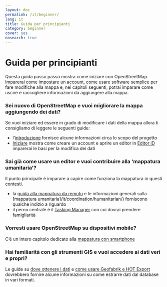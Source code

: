 ```yaml
---
layout: doc
permalink: /it/beginner/
lang: it
title: Guida per principianti
category: beginner
cover: yes
nosearch: true
---
```


Guida per principianti
================


Questa guida passo passo mostra come iniziare con OpenStreetMap. Imparerai
come impostare un account, come usare software semplice per fare modifiche alla mappa e, nei capitoli seguenti, potrai imparare come uscire
e raccogliere informazioni da aggiungere alla mappa. 

### Sei nuovo di OpenStreetMap e vuoi migliorare la mappa aggiungendo dei dati?

Se vuoi iniziare ed essere in grado di modificare i dati della mappa allora ti consigliamo di leggere le seguenti guide:
- l’[introduzione](/it/beginner/introduction/) fornisce alcune informazioni circa lo scopo del progetto
- [Iniziare](/it/beginner/start-osm/) mostra come creare un account e aprire un editor
in [Editor iD](/it/beginner/id-editor/) imparerai le basi per la modifica dei dati


### Sai già come usare un editor e vuoi contribuire alla ‘mappatura umanitaria’?

Il punto principale è imparare a capire come funziona la mappatura in questi contesti.
- la [guida alla mappatura da remoto](/it/coordination/HOT-Remote-Response-Guide/) e le informazioni generali sulla [mappatura umanitaria]/it/coordination/humanitarian/) forniscono qualche indizio a riguardo
- il perno centrale è il [Tasking Manager](/it/coordination/tasking-manager3/) con cui dovrai prendere famigliarità

### Vorresti usare OpenStreetMap su dispositivi mobile?

C’è un intero capitolo dedicato alla [mappatura con smartphone](/it/mobile-mapping/)


### Hai familiarità con gli strumenti GIS e vuoi accedere ai dati veri e propri?

Le guide su [dove ottenere i dati](/en/osm-data/getting-data/) e [come usare Geofabrik e HOT Export](/en/osm-data/geofabrik-and-hot-export/) dovrebbero fornire alcune informazioni su come estrarre dati dal database in vari formati.
